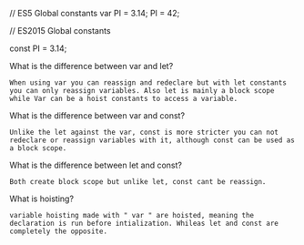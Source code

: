 
// ES5 Global constants
var PI = 3.14;
PI = 42;

//  ES2015 Global constants

const PI = 3.14;


What is the difference between var and let?

    When using var you can reassign and redeclare but with let constants you can only reassign variables. Also let is mainly a block scope while Var can be a hoist constants to access a variable.


What is the difference between var and const?

    Unlike the let against the var, const is more stricter you can not redeclare or reassign variables with it, although const can be used as a block scope.

What is the difference between let and const?

    Both create block scope but unlike let, const cant be reassign.

What is hoisting?

    variable hoisting made with " var " are hoisted, meaning the declaration is run before intialization. Whileas let and const are completely the opposite. 
